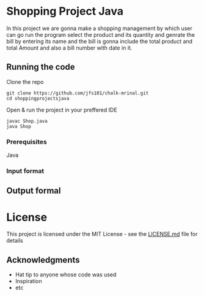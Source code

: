 # Shopping Project Java
In this project we are gonna make a shopping management by which user can go run the program select the product and its quantity and genrate the bill by entering its name and the bill is gonna include the total product and total Amount and also a bill number with date in it.

## Running the code
Clone the repo
~~~
git clone https://github.com/jfs101/chalk-mrinal.git
cd shoppingprojectsjava
~~~
Open & run the project in your preffered IDE
~~~
javac Shop.java
java Shop
~~~
### Prerequisites
Java
### Input format

## Output formal

# License

This project is licensed under the MIT License - see the [LICENSE.md](LICENSE.md) file for details

## Acknowledgments

* Hat tip to anyone whose code was used
* Inspiration
* etc

